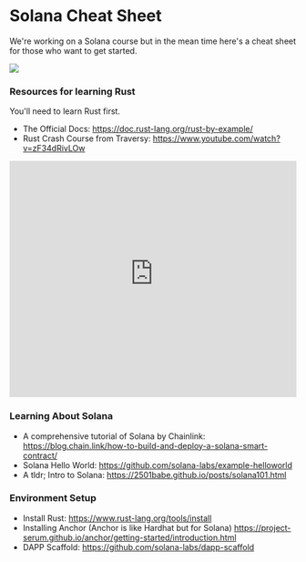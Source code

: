 # Solana Cheat Sheet

We're working on a Solana course but in the mean time here's a cheat sheet for those who want to get started.

![](https://i.imgur.com/KR3Nj5f.png)

### Resources for learning Rust

You'll need to learn Rust first.

* The Official Docs: https://doc.rust-lang.org/rust-by-example/
* Rust Crash Course from Traversy: https://www.youtube.com/watch?v=zF34dRivLOw

<iframe width="100%" height="415" src="https://www.youtube-nocookie.com/embed/zF34dRivLOw" title="YouTube video player" frameborder="0" allow="accelerometer; autoplay; clipboard-write; encrypted-media; gyroscope; picture-in-picture" allowfullscreen></iframe>

### Learning About Solana 

* A comprehensive tutorial of Solana by Chainlink: https://blog.chain.link/how-to-build-and-deploy-a-solana-smart-contract/
* Solana Hello World: https://github.com/solana-labs/example-helloworld
* A tldr; Intro to Solana: https://2501babe.github.io/posts/solana101.html

### Environment Setup

* Install Rust: https://www.rust-lang.org/tools/install
* Installing Anchor (Anchor is like Hardhat but for Solana) https://project-serum.github.io/anchor/getting-started/introduction.html
* DAPP Scaffold: https://github.com/solana-labs/dapp-scaffold

